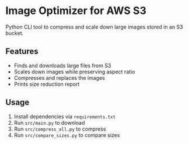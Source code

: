 # Image Optimizer for AWS S3

Python CLI tool to compress and scale down large images stored in an S3 bucket.

## Features
- Finds and downloads large files from S3
- Scales down images while preserving aspect ratio
- Compresses and replaces the images
- Prints size reduction report

## Usage
1. Install dependencies via `requirements.txt`
2. Run `src/main.py` to download
3. Run `src/compress_all.py` to compress
4. Run `src/compare_sizes.py` to compare sizes


